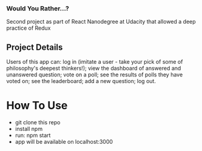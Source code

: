 ### Would You Rather...?
Second project as part of React Nanodegree at Udacity that allowed a deep practice of Redux

## Project Details
Users of this app can: log in (imitate a user - take your pick of some of philosophy's deepest thinkers!); view the dashboard of answered and unanswered question; vote on a poll; see the results of polls they have voted on; see the leaderboard; add a new question; log out.

# How To Use
* git clone this repo
* install npm
* run: npm start
* app will be available on localhost:3000

